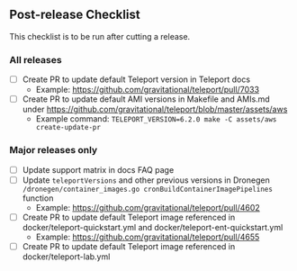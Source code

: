 ## Post-release Checklist

This checklist is to be run after cutting a release.

### All releases

- [ ] Create PR to update default Teleport version in Teleport docs
  - Example: https://github.com/gravitational/teleport/pull/7033
- [ ] Create PR to update default AMI versions in Makefile and AMIs.md under https://github.com/gravitational/teleport/blob/master/assets/aws
  - Example command: `TELEPORT_VERSION=6.2.0 make -C assets/aws create-update-pr`

### Major releases only

- [ ] Update support matrix in docs FAQ page
- [ ] Update `teleportVersions` and other previous versions in Dronegen `/dronegen/container_images.go cronBuildContainerImagePipelines` function
  - Example: https://github.com/gravitational/teleport/pull/4602
- [ ] Create PR to update default Teleport image referenced in docker/teleport-quickstart.yml and docker/teleport-ent-quickstart.yml
  - Example: https://github.com/gravitational/teleport/pull/4655
- [ ] Create PR to update default Teleport image referenced in docker/teleport-lab.yml
